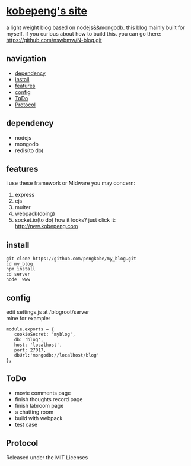 # [kobepeng's site](new.kobepeng.com)
a light weight blog based on nodejs&&mongodb. this blog mainly built for myself.
if you curious about how to build this. you can go there:  
https://github.com/nswbmw/N-blog.git

##  navigation	

*   [dependency](#dependency)
*	[install](#install)
*	[features](#features)
*	[config](#config)
*	[ToDo](#ToDo)
*	[Protocol](#Protocol)


## dependency
*   nodejs
*   mongodb
*   redis(to do)

## features
i use these framework or Midware you may concern:
1. express
2. ejs
3. multer
4. webpack(doing)
5. socket.io(to do)
how it looks? just click it:  
http://new.kobepeng.com

## install
```
git clone https://github.com/pengkobe/my_blog.git
cd my_blog
npm install
cd server
node  www
```

## config
edit settings.js at /blogroot/server  
mine for example:
```
module.exports = { 
   cookieSecret: 'myblog', 
   db: 'blog', 
   host: 'localhost',
   port: 27017,
   dbUrl:'mongodb://localhost/blog'
}; 

```


## ToDo
*	movie comments page
*	finish thoughts record page 
*	finish labroom page
*   a chatting room
*   build with webpack
*   test case

           
## Protocol

Released under the MIT Licenses